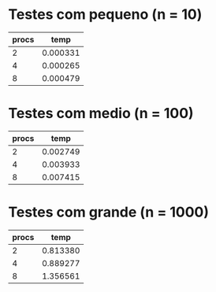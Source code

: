 # Testes com pequeno (n = 10)
|procs|temp|
|---|---|
2|0.000331
4|0.000265
8|0.000479

# Testes com medio (n = 100)
|procs|temp|
|---|---|
2|0.002749 
4|0.003933
8|0.007415

# Testes com grande (n = 1000)
|procs|temp|
|---|---|
2|0.813380  
4|0.889277
8|1.356561